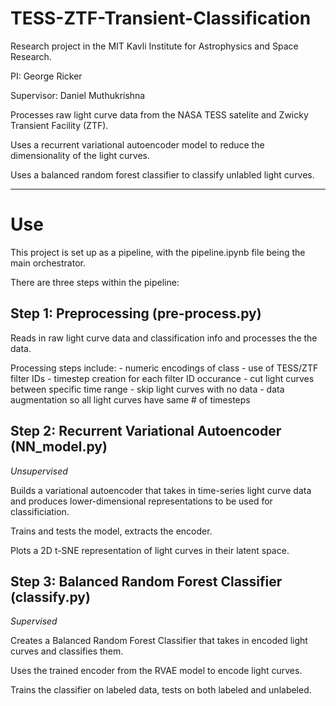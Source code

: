 # TESS-ZTF-Transient-Classification

Research project in the MIT Kavli Institute for Astrophysics and Space Research.

PI: George Ricker

Supervisor: Daniel Muthukrishna

Processes raw light curve data from the NASA TESS satelite and Zwicky Transient Facility (ZTF).

Uses a recurrent variational autoencoder model to reduce the dimensionality of the light curves.

Uses a balanced random forest classifier to classify unlabled light curves.

------------------
# Use

This project is set up as a pipeline, with the pipeline.ipynb file being the main orchestrator.

There are three steps within the pipeline:

## Step 1: Preprocessing (pre-process.py)

Reads in raw light curve data and classification info and processes the the data.

Processing steps include:
    - numeric encodings of class
    - use of TESS/ZTF filter IDs
    - timestep creation for each filter ID occurance
    - cut light curves between specific time range
    - skip light curves with no data
    - data augmentation so all light curves have same # of timesteps
    

## Step 2: Recurrent Variational Autoencoder (NN_model.py)
*Unsupervised*
    
Builds a variational autoencoder that takes in time-series
light curve data and produces lower-dimensional representations to be used
for classificiation.

Trains and tests the model, extracts the encoder.

Plots a 2D t-SNE representation of light curves in their latent space.

## Step 3: Balanced Random Forest Classifier (classify.py)
*Supervised*

Creates a Balanced Random Forest Classifier that takes in encoded light curves and classifies them.

Uses the trained encoder from the RVAE model to encode light curves.

Trains the classifier on labeled data, tests on both labeled and unlabeled.
